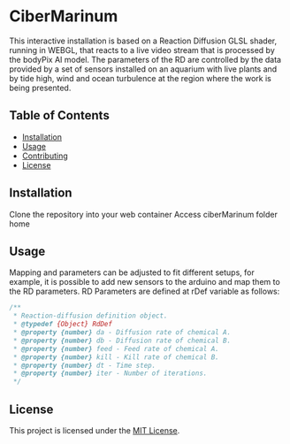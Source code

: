 # CiberMarinum

This interactive installation is based on a Reaction Diffusion GLSL shader, running in WEBGL, that reacts to a live video stream that is processed by the bodyPix AI model. The parameters of the RD are controlled by the data provided by a set of sensors installed on an aquarium with live plants and by tide high, wind and ocean turbulence at the region where the work is being presented.

## Table of Contents

- [Installation](#installation)
- [Usage](#usage)
- [Contributing](#contributing)
- [License](#license)

## Installation

Clone the repository into your web container
Access ciberMarinum folder home

## Usage

Mapping and parameters can be adjusted to fit different setups, for example, it is possible to add new sensors to the arduino and map them to the RD parameters.
RD Parameters are defined at rDef variable as follows:


```javascript
/**
 * Reaction-diffusion definition object.
 * @typedef {Object} RdDef
 * @property {number} da - Diffusion rate of chemical A.
 * @property {number} db - Diffusion rate of chemical B.
 * @property {number} feed - Feed rate of chemical A.
 * @property {number} kill - Kill rate of chemical B.
 * @property {number} dt - Time step.
 * @property {number} iter - Number of iterations.
 */
``````

## License
This project is licensed under the [MIT License](LICENSE).
